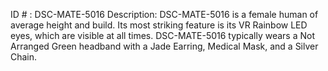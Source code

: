 ID # : DSC-MATE-5016
Description: DSC-MATE-5016 is a female human of average height and build. Its most striking feature is its VR Rainbow LED eyes, which are visible at all times. DSC-MATE-5016 typically wears a Not Arranged Green headband with a Jade Earring, Medical Mask, and a Silver Chain.